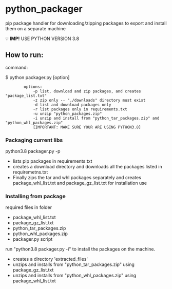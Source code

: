 # python_packager
pip package handler for downloading/zipping packages to export and install them on a separate machine

:bulb: **IMP!** USE PYTHON VERSION 3.8
## How to run:

command:

$ python packager.py [option]

            options:
                -p list, download and zip packages, and creates "package_list.txt"
                -z zip only -- "./downloads" directory must exist
                -d list and download packages only
                -r list packages only in requirements.txt
                -u unzip "python_packages.zip"
                -i unzip and install from "python_tar_packages.zip" and "python_whl_packages.zip"
                [IMPORTANT: MAKE SURE YOUR ARE USING PYTHON3.8]

### Packaging current libs
python3.8 packager.py -p
-    lists pip packages in requirements.txt
-    creates a download directory and downloads all the packages listed in requiremetns.txt
-    Finally zips the tar and whl packages separately and creates package_whl_list.txt and package_gz_list.txt for installation use

### Installing from package
required files in folder 
- package_whl_list.txt
- package_gz_list.txt
- python_tar_packages.zip
- python_whl_packages.zip
- packager.py script

 run "python3.8 packager.py -i" to install the packages on the machine.
 -    creates a directory 'extracted_files'
 -    unzips and installs from "python_tar_packages.zip" using package_gz_list.txt
 -    unzips and installs from "python_whl_packages.zip" using package_whl_list.txt
